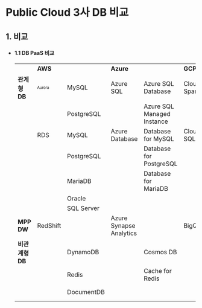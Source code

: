 # Public Cloud 3사 DB 비교
    

## 1. 비교

* #### 1.1 DB PaaS 비교

    <table>
        <tr>
            <td></td>
            <td colspan="2"><b>AWS</b></td>
            <td colspan="2"><b>Azure</b></td>
            <td colspan="2"><b>GCP</b></td>
        </tr>
        <tr>
            <td><font size="3"><b>관계형 DB</b></font></td>
            <td><font size="1">Aurora</font></td>
            <td>MySQL</td>        
            <td>Azure SQL</td>
            <td>Azure SQL Database</td>
            <td>Cloud Spanner</td>
            <td></td>
        </tr>
        <tr>
            <td></td>
            <td></td>
            <td>PostgreSQL</td>        
            <td></td>
            <td>Azure SQL Managed Instance</td>
            <td></td>
            <td></td>
        </tr>
        <tr>
            <td></td>
            <td>RDS</td>
            <td>MySQL</td>        
            <td>Azure Database</td>
            <td>Database for MySQL</td>
            <td>Cloud SQL</td>
            <td>MySQL</td>
        </tr>
        <tr>
            <td></td>
            <td></td>
            <td>PostgreSQL</td>        
            <td></td>
            <td>Database for PostgreSQL</td>
            <td></td>
            <td>PostgreSQL</td>
        </tr>
        <tr>
            <td></td>
            <td></td>
            <td>MariaDB</td>        
            <td></td>
            <td>Database for MariaDB</td>
            <td></td>
            <td>SQL Server</td>
        </tr>
        <tr>
            <td></td>
            <td></td>
            <td>Oracle</td>        
            <td></td>
            <td></td>
            <td></td>
            <td></td>
        </tr>
        <tr>
            <td></td>
            <td></td>
            <td>SQL Server</td>        
            <td></td>
            <td></td>
            <td></td>
            <td></td>
        </tr>
        <tr>
            <td><b>MPP DW</b></td>
            <td>RedShift</td>
            <td></td>        
            <td>Azure Synapse Analytics</td>
            <td></td>
            <td>BigQuery</td>
            <td></td>
        </tr>    
        <tr>
            <td><b>비관계형 DB</b></td>
            <td></td>
            <td>DynamoDB</td>        
            <td></td>
            <td>Cosmos DB</td>
            <td></td>
            <td>Filestore</td>
        </tr>  
        <tr>
            <td></td>
            <td></td>
            <td>Redis</td>        
            <td></td>
            <td>Cache for Redis</td>
            <td></td>
            <td>Memorystore</td>
        </tr>  
        <tr>
            <td></td>
            <td></td>
            <td>DocumentDB</td>        
            <td></td>
            <td></td>
            <td></td>
            <td>Cloud Bigtable</td>
        </tr>     
    </table>
